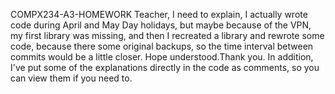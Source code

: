 COMPX234-A3-HOMEWORK
Teacher, I need to explain, I actually wrote code during April and May Day holidays, but maybe because of the VPN, my first library was missing, and then I recreated a library and rewrote some code, because there some original backups, so the time interval between commits would be a little closer. Hope understood.Thank you.
In addition, I've put some of the explanations directly in the code as comments, so you can view them if you need to.
